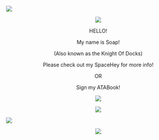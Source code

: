 ![](https://komarev.com/ghpvc/?username=slipperysoaps&color=blue&label=Soap+Enjoyers)
  <p align="center">
  <img src="https://adriansblinkiecollection.neocities.org/dividers/sparkles6.gif"/>
</p>
<p align="center">
  HELLO!
</p>
 <p align="center"> My name is Soap!
 </p>
 <p align="center">
   (Also known as the Knight Of Docks)
   </p>
   <p align="center"> Please check out my SpaceHey for more info!
 </p> 
 <p align="center">
 OR
 </p>
 <p align="center"> Sign my ATABook!
 </p>
 <p align="center">
  <img src="[https://adriansblinkiecollection.neocities.org/dividers/sparkles6.gif"/>
 </p>
 <p align="center">
  <img src="https://adriansblinkiecollection.neocities.org/dividers/sparkles6.gif"/>
</p>
<img src="https://scontent-mia3-3.xx.fbcdn.net/v/t1.15752-9/541718475_1010587251097931_8591148411770989659_n.png?stp=dst-png_s526x395&_nc_cat=108&ccb=1-7&_nc_sid=0024fc&_nc_ohc=J5fsacYnxiIQ7kNvwEELf0A&_nc_oc=Adl5w69i7FSP7Ptg_16MO2tGsb0lgi8wDN1rBkD7xyEZpDqMU0eaG-iFZprWEYlxu_I&_nc_ad=z-m&_nc_cid=0&_nc_zt=23&_nc_ht=scontent-mia3-3.xx&oh=03_Q7cD3AF-VrvjGhRrKh_yQHfTbZO2PESh4BKghTv7FCNp6NQctg&oe=68D9A32A"/>
<p align="center">
  <img src="<img src="https://scontent-mia3-1.cdninstagram.com/v/t1.15752-9/540471418_730993993271316_7384165017729306431_n.jpg?_nc_cat=111&ccb=1-7&_nc_sid=0024fc&_nc_ohc=k89J9RSgS2kQ7kNvwFac9mG&_nc_oc=Admaz7Gc2b0r0GRFIV6lfpXRYCO2niu0r-8yPClr5b9M8gUGc0ZBvE5BoO90lAqfvLA&_nc_zt=23&_nc_ht=scontent-mia3-1.cdninstagram.com&oh=03_Q7cD3AHBUCzmIeaXrFSZg2yLdVVSXE-2uoDCNU9TD5ru7FYIew&oe=68D99BF5"/>
</p>



